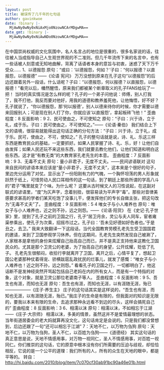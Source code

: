 ```yaml
---
layout: post
title: 被误传了几千年的七句话
author: gavinkwoe
date: !binary |-
  MjAwNy0wNy0xNiAxMjo0NzowNCArMDgwMA==
date_gmt: !binary |-
  MjAwNy0wNy0xNiAwNDo0NzowNCArMDgwMA==
---
```

在中国崇尚权威的文化氛围中，名人名言占的地位是很重的，很多名家说的话，往往被人当成指导自己人生观世界观的不二准则。但几千年流传下来的名言中，也有一些话被人刻意或无知地曲解，背离了话语者本身的意旨与初衷，迷惑了天下万千受众…… 
1、以德报怨 
原句：“或曰：&lsquo;以德报怨，何如？&rsquo;子曰：“何以报德？以直报怨，以德报德” &mdash;&mdash;《论语 宪问》 
万万没想到原来在孔子这句“以德报怨”的后边还跟着另外一段话，什么话呢？子曰：“以德报怨，何以报德？以直报怨，以德报德！”看完以后，幡然醒悟，原来我们都被某个断章取义的孔子FANS给玩了一把！ 
当时的真实情况是怎么样的呢？孔子的一个弟子问他说：师傅，别人打我了，我不打他，我反而要对他好，用我的道德和教养羞死他，让他悔悟，好不好？孔子就说了，“你以德报怨，那&lsquo;何以报德&rsquo;，别人以德来待你的时候，你才需要以德来回报别人；可是现在别人打了你，你就应该&lsquo;以直报怨&rsquo;，拿起板砖飞他！” 
歪曲程度：8 
反面影响：9 
2、民可使由之，不可使知之 
原句：“子曰：兴于诗，立于礼，成于乐。子曰：民可使由之，不可使知之。”&mdash;&mdash;《论语·秦伯》 
我们结合上下文的语境，很容易就能得出这句话正确的分句方法：“子曰：兴于诗，立于礼，成于乐。民可，使由之，不可，使知之。” 
孔子的整句话就是说，诗、礼、乐这三样东西是教育民众的基础，一定要抓好。如果人民掌握了诗、礼、乐，好！让他们自由发挥；如果人民还玩不来这些东西，我们就要去教化他们，让他们知道和明白这些东西。这才是“有教无类”的大教育家孔老先生的本意。 
歪曲程度：7 
反面影响：9 
3、无毒不丈夫 
原句：量小非君子，无度不丈夫。&mdash;&mdash;民间谚语联对 
这句来自民间的谚语本来应该是“量小非君子，无度不丈夫”，这本来是个很好的句子，里边充分运用了对仗。显示出了一份阳刚有力的气魄，一个胸怀坦荡的男人形象就跃然于纸上，可惜劳动人民口耳相传的这一句话，到了朝廷上那些所谓的学高八斗的“君子”嘴里就变了个味。为什么呢？ 
这要从古时候文人的习性说起，在这副对联式的谚语里，“度”为仄声字，念着别扭，很容易读为平声字“毒”。那些对音律美感要求甚高的学者们某天吃饱了没事儿干，便发挥他们的专长自做主张，把这句改为“无毒不丈夫”了。 
歪曲程度：9 
反面影响：5 
4 唯女子与小人难养也 
原句：唯女子与小人难养也，近之则不孙，远之则怨。&mdash;&mdash;《论语·阳货》 
在《史记·孔子世家》里，提到了孔子之前的卫国之行，孔子“居卫月余，灵公与夫人同车，宦者雍渠参乘出，使孔子为次乘，招摇市过之。孔子曰：&lsquo;吾未见好德如好色者也。&rsquo;于是丑之，去卫。” 
我来大致翻译一下这段话，当代全国教育劳模孔老先生受卫国国君的邀请，来到了卫国参观学习休养。但在这期间，孔老先生突然发现自己被涮了，人家根本是拿他的身份来炫耀自己抬高自己而已，并不是真正支持他来这教化卫国民众的。尤其是那个卫灵公的老婆，为了抬高自己的身望，公开炫耀，贬低了孔子。 
孔老先生很郁闷，收拾行李就离开了卫国，离开之后，心情平复了，想起卫国公老婆那种仗着得宠、骄横跋扈乱政扰民的烂事儿，就发了感慨：“唯女子与小人难养也！近之则不孙，远之则怨。” 
看看孔子的卫国之行，一切都明白了，他这话断不是发神经突然开骂起包括自己老妈在内的所有女人，而是有一个特指的对象，这个对象，就是卫灵公那位老婆南子等人。 
歪曲程度：6 
反面影响：9 
5、吾生也有涯，而知也无涯 
原句：吾生也有涯，而知也无涯，以有涯随无涯，殆已 &mdash;&mdash;&mdash;&mdash;&mdash;&mdash;《庄子·养生主》 
庄子的这句话其实是这样说的，“吾生也有涯，而知也无涯，以有涯随无涯，殆已。”我庄子的生命是有限的，但我面对的知识是无限的，要我以本来有限的生命，去追求那种永远看不到边的尽头，这样会搞死自己的” 
歪曲程度：8 
反面影响：3 
6、相濡以沫 
原句：相濡以沫，不如相忘于江湖&mdash;&mdash;《庄子·大宗师》 
相濡以沫，多美的情景，虽然这并不是爱情最理想的状态。当年街道居委会的老大妈就算再没文化，这句话肯定是会说的。只是我们都没曾想到，后边还跟了一句“还可以相忘于江湖” 
7：天地不仁，以万物为刍狗 
原句：天地不仁，以万物为刍狗，圣人不仁，以百姓为刍狗&mdash;&mdash;《道德经》 
其实这句话的真正意思是说，天地不情感用事，对万物一视同仁，圣人不情感用事，对百姓一视同仁。你们推崇的这句话，它的原意中根本没有你们所需要的压迫与歧视，却恰恰相反，它说的是一个公平的道理：我们所有的人，所有的众生在天地的眼中，都是平等的。
转自：<a href="http://hi.baidu.com/2010/blog/item/7c070cf30ab91bc90a46e01b.html">http://hi.baidu.com/2010/blog/item/7c070cf30ab91bc90a46e01b.html</a>
